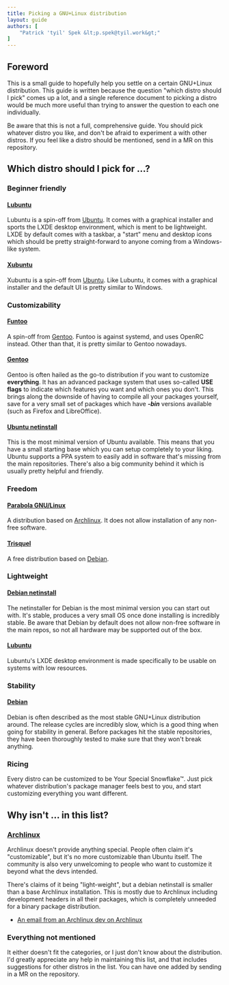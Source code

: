 ```yaml
---
title: Picking a GNU+Linux distribution
layout: guide
authors: [
	"Patrick 'tyil' Spek &lt;p.spek@tyil.work&gt;"
]
---
```


## Foreword
This is a small guide to hopefully help you settle on a certain GNU+Linux
distribution. This guide is written because the question "which distro should I
pick" comes up a lot, and a single reference document to picking a distro would
be much more useful than trying to answer the question to each one
individually.

Be aware that this is not a full, comprehensive guide. You should pick whatever
distro you like, and don't be afraid to experiment a with other distros. If you
feel like a distro should be mentioned, send in a MR on this repository.

## Which distro should I pick for …?
### Beginner friendly
#### [Lubuntu][lubuntu]
Lubuntu is a spin-off from [Ubuntu][ubuntu]. It comes with a graphical
installer and sports the LXDE desktop environment, which is ment to be
lightweight. LXDE by default comes with a taskbar, a "start" menu and desktop
icons which should be pretty straight-forward to anyone coming from a
Windows-like system.

#### [Xubuntu][xubuntu]
Xubuntu is a spin-off from [Ubuntu][ubuntu]. Like Lubuntu, it comes with
a graphical installer and the default UI is pretty similar to Windows.

### Customizability
#### [Funtoo][funtoo]
A spin-off from [Gentoo][gentoo]. Funtoo is against systemd, and uses OpenRC
instead. Other than that, it is pretty similar to Gentoo nowadays.

#### [Gentoo][gentoo]
Gentoo is often hailed as the go-to distribution if you want to customize
**everything**. It has an advanced package system that uses so-called **USE
flags** to indicate which features you want and which ones you don't. This
brings along the downside of having to compile all your packages yourself, save
for a very small set of packages which have ***-bin*** versions available (such
as Firefox and LibreOffice).

#### [Ubuntu netinstall][ubuntu]
This is the most minimal version of Ubuntu available. This means that you have
a small starting base which you can setup completely to your liking. Ubuntu
supports a PPA system to easily add in software that's missing from the main
repositories. There's also a big community behind it which is usually pretty
helpful and friendly.

### Freedom
#### [Parabola GNU/Linux][parabola]
A distribution based on [Archlinux][archlinux]. It does not allow installation
of any non-free software.

#### [Trisquel][trisquel]
A free distribution based on [Debian][debian].

### Lightweight
#### [Debian netinstall][debian]
The netinstaller for Debian is the most minimal version you can start out with.
It's stable, produces a very small OS once done installing is incredibly
stable. Be aware that Debian by default does not allow non-free software in the
main repos, so not all hardware may be supported out of the box.

#### [Lubuntu][lubuntu]
Lubuntu's LXDE desktop environment is made specifically to be usable on systems
with low resources.

### Stability
#### [Debian][debian]
Debian is often described as the most stable GNU+Linux distribution around.
The release cycles are incredibly slow, which is a good thing when going for
stability in general. Before packages hit the stable repositories, they have
been thoroughly tested to make sure that they won't break anything.

### Ricing
Every distro can be customized to be Your Special Snowflake™. Just pick
whatever distribution's package manager feels best to you, and start
customizing everything you want different.

## Why isn't … in this list?
### [Archlinux][archlinux]
Archlinux doesn't provide anything special. People often claim it's
"customizable", but it's no more customizable than Ubuntu itself. The community
is also very unwelcoming to people who want to customize it beyond what the
devs intended.

There's claims of it being "light-weight", but a debian netinstall is smaller
than a base Archlinux installation. This is mostly due to Archlinux including
development headers in all their packages, which is completely unneeded for a
binary package distribution.

- [An email from an Archlinux dev on Archlinux](https://lists.archlinux.org/pipermail/arch-general/2015-July/039443.html)

### Everything not mentioned
It either doesn't fit the categories, or I just don't know about the
distribution. I'd greatly appreciate any help in maintaining this list, and
that includes suggestions for other distros in the list. You can have one
added by sending in a MR on the repository.

[archlinux]: https://www.archlinux.org/
[debian]: https://www.debian.org/
[funtoo]: http://www.funtoo.org/Welcome
[gentoo]: https://www.gentoo.org/
[lubuntu]: http://lubuntu.net/
[parabola]: https://www.parabola.nu/
[trisquel]: https://trisquel.info/
[ubuntu]: http://www.ubuntu.com/
[xubuntu]: http://xubuntu.org/

